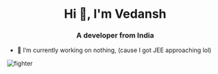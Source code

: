 <h1 align="center">Hi 👋, I'm Vedansh</h1>
<h3 align="center">A developer from India</h3>



- 🔭 I’m currently working on nothing, (cause I got JEE approaching lol)

![fighter](https://user-images.githubusercontent.com/65233336/151971573-5559399a-fd0b-43fb-a12f-d0b0c7779232.gif)
